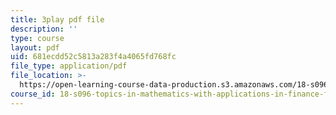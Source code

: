 ```yaml
---
title: 3play pdf file
description: ''
type: course
layout: pdf
uid: 681ecdd52c5813a283f4a4065fd768fc
file_type: application/pdf
file_location: >-
  https://open-learning-course-data-production.s3.amazonaws.com/18-s096-topics-in-mathematics-with-applications-in-finance-fall-2013/681ecdd52c5813a283f4a4065fd768fc_eG_aRPy1KVE.pdf
course_id: 18-s096-topics-in-mathematics-with-applications-in-finance-fall-2013
---
```

